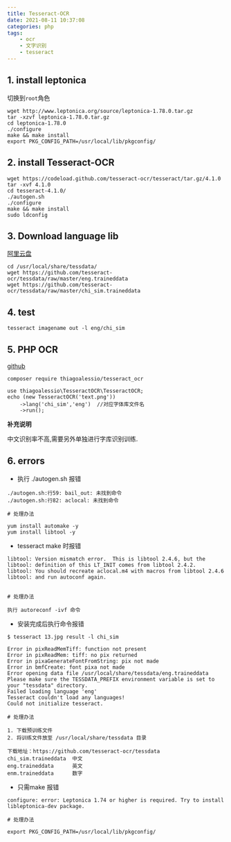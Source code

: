 ```yaml
---
title: Tesseract-OCR
date: 2021-08-11 10:37:08
categories: php
tags:
    - ocr
    - 文字识别
    - tesseract
---
```



## 1. install leptonica

切换到`root`角色

```
wget http://www.leptonica.org/source/leptonica-1.78.0.tar.gz
tar -xzvf leptonica-1.78.0.tar.gz
cd leptonica-1.78.0
./configure
make && make install
export PKG_CONFIG_PATH=/usr/local/lib/pkgconfig/
```

## 2. install Tesseract-OCR


```
wget https://codeload.github.com/tesseract-ocr/tesseract/tar.gz/4.1.0
tar -xvf 4.1.0
cd tesseract-4.1.0/
./autogen.sh
./configure
make && make install
sudo ldconfig
```

## 3. Download language lib

[阿里云盘](https://www.aliyundrive.com/s/MFac1PTmF7f/folder/611336faed54d9326b1545debb194f72600a0c72)
```
cd /usr/local/share/tessdata/
wget https://github.com/tesseract-ocr/tessdata/raw/master/eng.traineddata
wget https://github.com/tesseract-ocr/tessdata/raw/master/chi_sim.traineddata
```

## 4. test

```
tesseract imagename out -l eng/chi_sim

```


## 5. PHP OCR

[github](https://github.com/thiagoalessio/tesseract-ocr-for-php)

```
composer require thiagoalessio/tesseract_ocr

use thiagoalessio\TesseractOCR\TesseractOCR;
echo (new TesseractOCR('text.png'))
	->lang('chi_sim','eng')  //对应字体库文件名
    ->run();

```

**补充说明**

中文识别率不高,需要另外单独进行字库识别训练.


## 6. errors

- 执行 ./autogen.sh 报错

```
./autogen.sh:行59: bail_out: 未找到命令
./autogen.sh:行82: aclocal: 未找到命令

# 处理办法

yum install automake -y
yum install libtool -y

```


- tesseract make 时报错

```
libtool: Version mismatch error.  This is libtool 2.4.6, but the
libtool: definition of this LT_INIT comes from libtool 2.4.2.
libtool: You should recreate aclocal.m4 with macros from libtool 2.4.6
libtool: and run autoconf again.


# 处理办法

执行 autoreconf -ivf 命令
```


- 安装完成后执行命令报错

```
$ tesseract 13.jpg result -l chi_sim

Error in pixReadMemTiff: function not present
Error in pixReadMem: tiff: no pix returned
Error in pixaGenerateFontFromString: pix not made
Error in bmfCreate: font pixa not made
Error opening data file /usr/local/share/tessdata/eng.traineddata
Please make sure the TESSDATA_PREFIX environment variable is set to your "tessdata" directory.
Failed loading language 'eng'
Tesseract couldn't load any languages!
Could not initialize tesseract.

# 处理办法

1. 下载预训练文件
2. 将训练文件放至 /usr/local/share/tessdata 目录

下载地址：https://github.com/tesseract-ocr/tessdata
chi_sim.traineddata  中文
eng.traineddata      英文
enm.traineddata      数字
```

- 只需make 报错

```
configure: error: Leptonica 1.74 or higher is required. Try to install libleptonica-dev package.

# 处理办法

export PKG_CONFIG_PATH=/usr/local/lib/pkgconfig/
```

